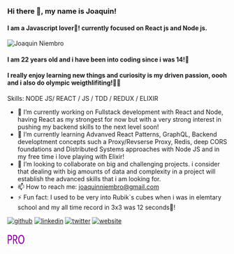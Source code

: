### Hi there 👋, my name is Joaquin!
#### I am a Javascript lover💛! currently focused on React js and Node js.
![Joaquin Niembro](https://user-images.githubusercontent.com/67522982/138140613-84ab48b0-6e8f-4005-ab93-d61c92aa8cb7.png)
#### I am 22 years old and i have been into coding since i was 14!🚀
#### I really enjoy learning new things and curiosity is my driven passion, oooh and i also do olympic weigthlifiting!🏋️‍♂️



Skills: NODE JS/ REACT / JS / TDD / REDUX / ELIXIR

- 🔭 I’m currently working on Fullstack development with React and Node, having React as my strongest for now but with a very strong interest in pushing my backend skills to the next level soon! 
- 🌱 I’m currently learning Advanved React Patterns, GraphQL, Backend developtment concepts such a Proxy/Revserse Proxy, Redis, deep CORS foundations and Distributed Systems approaches with Node JS and in my free time i love playing with Elixir! 
- 👯 I’m looking to collaborate on big and challenging projects. i consider that dealing with big amounts of data and complexity in a project will establish the advanced skills that i am looking for. 
- 📫 How to reach me:  joaquinniembro@gmail.com 
- ⚡ Fun fact: I used to be very into Rubik`s cubes when i was in elemtary school and my all time record in 3x3 was 12 seconds🥳! 


[<img src='https://cdn.jsdelivr.net/npm/simple-icons@3.0.1/icons/github.svg' alt='github' height='40'>](https://github.com/https://github.com/Joaquin-Niembro)  [<img src='https://cdn.jsdelivr.net/npm/simple-icons@3.0.1/icons/linkedin.svg' alt='linkedin' height='40'>](https://www.linkedin.com/in/https://mx.linkedin.com/in/joaquin-niembro-bueno-21b693204/)  [<img src='https://cdn.jsdelivr.net/npm/simple-icons@3.0.1/icons/twitter.svg' alt='twitter' height='40'>](https://twitter.com/@BuenoNiembro)  [<img src='https://cdn.jsdelivr.net/npm/simple-icons@3.0.1/icons/icloud.svg' alt='website' height='40'>](https://joaquinniembro.netlify.app/)  

<a href='https://github.com/pricing'><img src='https://raw.githubusercontent.com/acervenky/animated-github-badges/master/assets/pro.gif' width='40' height='40'></a> 







